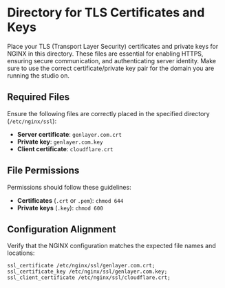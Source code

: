 # Directory for TLS Certificates and Keys

Place your TLS (Transport Layer Security) certificates and private keys for NGINX in this directory. These files are essential for enabling HTTPS, ensuring secure communication, and authenticating server identity. Make sure to use the correct certificate/private key pair for the domain you are running the studio on.

## Required Files
Ensure the following files are correctly placed in the specified directory (`/etc/nginx/ssl`):

- **Server certificate**: `genlayer.com.crt`
- **Private key**: `genlayer.com.key`
- **Client certificate**: `cloudflare.crt`

## File Permissions
Permissions should follow these guidelines:

- **Certificates** (`.crt` or `.pem`): `chmod 644`
- **Private keys** (`.key`): `chmod 600`

## Configuration Alignment
Verify that the NGINX configuration matches the expected file names and locations:

```nginx
ssl_certificate /etc/nginx/ssl/genlayer.com.crt;
ssl_certificate_key /etc/nginx/ssl/genlayer.com.key;
ssl_client_certificate /etc/nginx/ssl/cloudflare.crt;
```